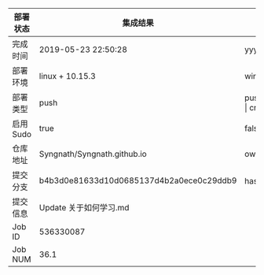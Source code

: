 部署状态 | 集成结果 | 参考值
---|---|---
完成时间 | 2019-05-23 22:50:28 | yyyy-mm-dd hh:mm:ss
部署环境 | linux + 10.15.3 | window \| linux + stable
部署类型 | push | push \| pull_request \| api \| cron
启用Sudo | true | false \| true
仓库地址 | Syngnath/Syngnath.github.io | owner_name/repo_name
提交分支 | b4b3d0e81633d10d0685137d4b2a0ece0c29ddb9 | hash 16位
提交信息 | Update 关于如何学习.md |
Job ID   | 536330087 |
Job NUM  | 36.1 |

